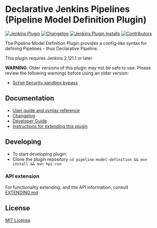 # Declarative Jenkins Pipelines (Pipeline Model Definition Plugin)

[![Jenkins Plugin](https://img.shields.io/jenkins/plugin/v/pipeline-model-definition)](https://plugins.jenkins.io/pipeline-model-definition)
[![Changelog](https://img.shields.io/github/v/tag/jenkinsci/pipeline-model-definition-plugin?label=changelog)](https://github.com/jenkinsci/pipeline-model-definition-plugin/blob/master/CHANGELOG.md)
[![Jenkins Plugin Installs](https://img.shields.io/jenkins/plugin/i/pipeline-model-definition?color=blue)](https://plugins.jenkins.io/pipeline-model-definition)
[![Contributors](https://img.shields.io/github/contributors/jenkinsci/pipeline-model-definition-plugin.svg)](https://github.com/jenkinsci/pipeline-model-definition-plugin/contributors)

The Pipeline Model Definition Plugin provides a config-like syntax for defining Pipelines - thus Declarative Pipeline.

This plugin requires Jenkins 2.121.1 or later

**WARNING**:
Older versions of this plugin may not be safe to use. Please review the
following warnings before using an older version:

-   [Script Security sandbox
    bypass](https://jenkins.io/security/advisory/2019-01-08/#SECURITY-1266)

## Documentation

* [User guide and syntax reference](https://jenkins.io/doc/book/pipeline/)
* [Changelog](https://github.com/jenkinsci/pipeline-model-definition-plugin/blob/master/CHANGELOG.md)
* [Developer Guide](https://github.com/jenkinsci/pipeline-model-definition-plugin/blob/master/DEV_GUIDE.md)
* [Instructions for extending this plugin](https://github.com/jenkinsci/pipeline-model-definition-plugin/blob/master/EXTENDING.md)

## Developing
- To start developing plugin: 
- Clone the plugin repository
`cd pipeline-model-definition && mvn install && mvn hpi:run`

### API extension
For functionality extending, and the API information, consult [EXTENDING.md](EXTENDING.md)

## License

[MIT License](https://opensource.org/licenses/mit-license.php)




